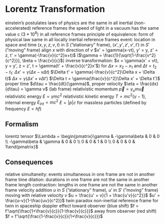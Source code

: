 # Lorentz Transformation
einstein’s postulates
	laws of physics are the same in all inertial (non-accelerated) reference frames
	the speed of light in a vacuum has the same value c ($3*10^8$) in all reference frames
	principle of equivalence: form of physical law same in all locally inertial reference frames
event: location in space and time
$(x,y,z,v,t)$ in $S$ (”stationary” frame), $(x',y',z',v',t')$ in $S'$ (”moving” frame)
	align $x$ with direction of $v$
	$x' = \gamma(x-vt), y' = y, z' = z, t' = \gamma(-\frac{v}{c^2}x+t)$ ($\gamma = \frac{1}{\sqrt{1-\frac{v^2}{c^2}}}, \beta = \frac{v}{c}$)
	inverse transformation: $x = \gamma(x' + vt), y = y', z = z', t = \gamma(t' + \frac{v}{c^2}x'$)
	for $\Delta x = x_2 - x_1$ and $\Delta t = t_2 - t_1$:
		$\Delta x' = \gamma(\Delta x - v\Delta t)$
		$\Delta t' = \gamma(-\frac{v}{c^2}\Delta x + \Delta t)$
		$\Delta x = \gamma(\Delta x' + v\Delta t')$
		$\Delta t = \gamma(\frac{v}{c^2}\Delta x' + \Delta t')$
proper time $d\tau = \frac{dt}{\gamma}$, proper velocity $\eta = \frac{dx}{d\tau} = \gamma v$ (lab frame)
relativistic momentum
	$\vec{p} = \gamma_u m\vec{u}$
relativistic energy
	$E = \gamma mc^2$
	relativistic kinetic energy $T = mc^2(\gamma - 1)$, internal energy $E_{int} = mc^2$
	$E = |p|c$ for massless particles (defined by frequency $E = hf$)
## Formalism
lorentz tensor $\Lambda = \begin{pmatrix}\gamma & -\gamma\beta & 0 & 0 \\ -\gamma\beta & \gamma & 0 & 0 \\ 0 & 0 & 1 & 0 \\ 0 & 0 & 0 & 1\end{pmatrix}$
## Consequences
relative simultaneity: events simultaneous in one frame are not in another frame
time dilation: durations in one frame are not the same in another frame
length contraction: lengths in one frame are not the same in another frame
velocity addition
	$u$ in $S$ (”stationary” frame), $u'$ in $S'$ (”moving” frame) moving with relative velocity $v$
	$u = \frac{u' + v}{1 + \frac{u'v}{c^2}}$
	$u' = \frac{u-v}{1-\frac{uv}{c^2}}$
twin paradox
	non-inertial reference frame for twin in spaceship
doppler effect
	toward observer (blue shift)
		$f = f'\sqrt{\frac{1+\frac{v}{c}}{1-\frac{v}{c}}}$
	away from observer (red shift)
		$f = f'\sqrt{\frac{1-\frac{v}{c}}{1+\frac{v}{c}}}$